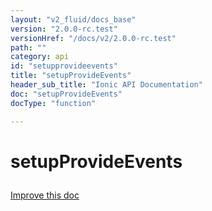 ```yaml
---
layout: "v2_fluid/docs_base"
version: "2.0.0-rc.test"
versionHref: "/docs/v2/2.0.0-rc.test"
path: ""
category: api
id: "setupprovideevents"
title: "setupProvideEvents"
header_sub_title: "Ionic API Documentation"
doc: "setupProvideEvents"
docType: "function"

---
```










<h1 class="api-title">
<a class="anchor" name="setup-provide-events" href="#setup-provide-events"></a>

setupProvideEvents





</h1>

<a class="improve-v2-docs" href="http://github.com/driftyco/ionic/edit/master//src/util/events.ts#L148">
Improve this doc
</a>










<!-- @usage tag -->


<!-- @property tags -->



<!-- instance methods on the class -->




<!-- related link --><!-- end content block -->


<!-- end body block -->

